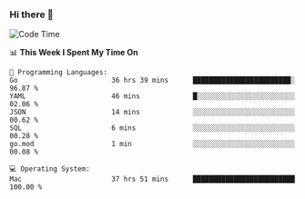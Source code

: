 ### Hi there 👋

<!--
**CrazyCollin/crazycollin** is a ✨ _special_ ✨ repository because its `README.md` (this file) appears on your GitHub profile.

Here are some ideas to get you started:

- 🔭 I’m currently working on ...
- 🌱 I’m currently learning ...
- 👯 I’m looking to collaborate on ...
- 🤔 I’m looking for help with ...
- 💬 Ask me about ...
- 📫 How to reach me: ...
- 😄 Pronouns: ...
- ⚡ Fun fact: ...
-->

<!--START_SECTION:waka-->
![Code Time](http://img.shields.io/badge/Code%20Time-2%2C673%20hrs%2017%20mins-blue)

📊 **This Week I Spent My Time On** 

```text
💬 Programming Languages: 
Go                       36 hrs 39 mins      ████████████████████████░   96.87 % 
YAML                     46 mins             █░░░░░░░░░░░░░░░░░░░░░░░░   02.06 % 
JSON                     14 mins             ░░░░░░░░░░░░░░░░░░░░░░░░░   00.62 % 
SQL                      6 mins              ░░░░░░░░░░░░░░░░░░░░░░░░░   00.28 % 
go.mod                   1 min               ░░░░░░░░░░░░░░░░░░░░░░░░░   00.08 % 

💻 Operating System: 
Mac                      37 hrs 51 mins      █████████████████████████   100.00 % 
```


<!--END_SECTION:waka-->
